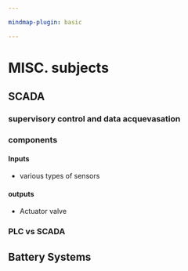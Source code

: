```yaml
---

mindmap-plugin: basic

---
```


# MISC. subjects

## SCADA

### supervisory control and data acquevasation

### components

#### Inputs
- various types of sensors

#### outputs
- Actuator valve

### PLC vs SCADA

## Battery Systems